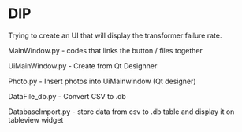 # DIP

Trying to create an UI that will display the transformer failure rate. 

MainWindow.py - codes that links the button / files together

UiMainWindow.py - Create from Qt Designner

Photo.py - Insert photos into UiMainwindow (Qt designer)

DataFile_db.py - Convert CSV to .db 

DatabaseImport.py - store data from csv to .db table and display it on tableview widget


